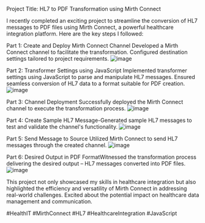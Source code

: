 Project Title: HL7 to PDF Transformation using Mirth Connect


I recently completed an exciting project to streamline the conversion of HL7 messages to PDF files using Mirth Connect, a powerful healthcare integration platform. Here are the key steps I followed:

Part 1: Create and Deploy Mirth Connect Channel
Developed a Mirth Connect channel to facilitate the transformation.
Configured destination settings tailored to project requirements.
![image](https://github.com/Dk1509/Mirth-Connect/assets/160764943/7ab4d5c2-695f-4faa-b94a-b0c320981aba)

 
Part 2: Transformer Settings using JavaScript
Implemented transformer settings using JavaScript to parse and manipulate HL7 messages.
Ensured seamless conversion of HL7 data to a format suitable for PDF creation.
![image](https://github.com/Dk1509/Mirth-Connect/assets/160764943/310ff88b-c785-4143-96ac-878774c31c94)

 
Part 3: Channel Deployment
Successfully deployed the Mirth Connect channel to execute the transformation process.
![image](https://github.com/Dk1509/Mirth-Connect/assets/160764943/e95f6ef1-2a57-4030-b938-6dffd109cd73)

 
Part 4: Create Sample HL7 Message-Generated sample HL7 messages to test and validate the channel's functionality. 
![image](https://github.com/Dk1509/Mirth-Connect/assets/160764943/d1830790-c53a-48dc-a0c7-e65687309f96)

Part 5: Send Message to Source
Utilized Mirth Connect to send HL7 messages through the created channel. 
![image](https://github.com/Dk1509/Mirth-Connect/assets/160764943/e01b51c0-888b-4ad7-9a87-bc923f135e64)

Part 6: Desired Output in PDF FormatWitnessed the transformation process delivering the desired output – HL7 messages converted into PDF files. 
![image](https://github.com/Dk1509/Mirth-Connect/assets/160764943/7db915fa-3aca-4ce8-8084-62bfa53a98ce)


This project not only showcased my skills in healthcare integration but also highlighted the efficiency and versatility of Mirth Connect in addressing real-world challenges. Excited about the potential impact on healthcare data management and communication.

#HealthIT #MirthConnect #HL7 #HealthcareIntegration #JavaScript
